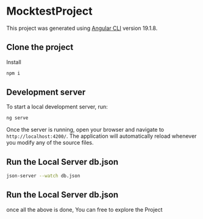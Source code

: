 # MocktestProject

This project was generated using [Angular CLI](https://github.com/angular/angular-cli) version 19.1.8.

## Clone the project

Install 

```bash
npm i
```

## Development server

To start a local development server, run:

```bash
ng serve
```

Once the server is running, open your browser and navigate to `http://localhost:4200/`. The application will automatically reload whenever you modify any of the source files.

## Run the Local Server db.json
```bash
json-server --watch db.json
```

## Run the Local Server db.json

once all the above is done, You can free to explore the Project


